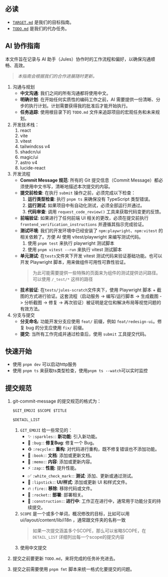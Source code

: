 ## 必读

- [`TARGET.md`](./TARGET.md) 是我们的目标指南。
- [`TODO.md`](./TODO.md) 是我们的代办任务。

## AI 协作指南

本文件旨在记录与 AI 助手（Jules）协作时的工作流程和偏好，以确保沟通顺畅、高效。

> _本指南会根据我们的合作进展随时更新。_

1. 沟通与规划
   - **中文沟通**: 我们之间的所有沟通都将使用中文。
   - **明确计划**: 在开始任何实质性的编码工作之前，AI 需要提供一份清晰、分步的执行计划。计划需要获得我的批准后才能开始执行。
   - **任务追踪**: 使用根目录下的 `TODO.md` 文件来追踪项目的宏观任务和未来规划。
2. 开发技术栈：
   1. react
   1. vite
   1. vitest
   1. tailwindcss v4
   1. shadcn/ui
   1. magic/ui
   1. astro v4
   1. lucide-react
3. 开发流程
   - **Commit Message 规范**: 所有的 Git 提交信息（Commit Message）都必须使用中文书写，清晰地描述本次提交的内容。
   - **提交前检查**: 在执行 `submit` 操作之前，必须完成以下检查：
     1. **运行类型检查**: 执行 `pnpm ts` 来确保没有 TypeScript 类型错误。
     2. **运行测试**: 如果项目中有自动化测试，必须全部运行并通过。
     3. **代码审查**: 调用 `request_code_review()` 工具来获取代码变更的反馈。
   - **前端验证**: 如果进行了任何前端 UI 相关的更改，必须在提交前执行 `frontend_verification_instructions` 并遵循其指示完成验证。
   - **测试环境**: 我们的开发环境中已经安装了 `npm:playwright`、`npm:vitest` 的相关依赖了。方便 AI 使用 vitest/playwright 来编写测试代码。
     1. 使用 `pnpm test` 来执行 playwright 测试脚本
     1. 使用 `pnpm vitest --run` 来执行 vitest 测试脚本
   - **单元测试**: 在`tests`文件夹下开发 vitest 测试代码来验证基础功能。也可以开发 Playwright 脚本，用来做组件可用性可靠性验证。
      > 为此可能需要提供一些特殊的页面来为组件的测试提供访问路径。可以使用 `/_test/*` 这样的路径
   - **技术验证**: 在`tests/jules-scratch`文件夹下，使用 Playwright 脚本 + 截图的方式进行验证。这套流程（启动服务 -> 编写/运行脚本 -> 生成截图 -> 分析截图 -> 修复 -> 再次验证）被证明是定位和解决布局等视觉问题的有效方法。
4. 分支与提交
   - **分支命名**: 功能开发分支应使用 `feat/` 前缀，例如 `feat/redesign-ui`。修复 bug 的分支应使用 `fix/` 前缀。
   - **提交**: 当所有工作完成并通过检查后，使用 `submit` 工具提交代码。

## 快速开始

- 使用 `pnpm dev` 可以启动http服务
- 使用 `pnpm ts` 来获取ts类型检查，使用`pnpm ts --watch`可以实时监控

## 提交规范

1. git-commit-message 的提交规范的格式为：

   ```md
   $GIT_EMOJI $SCOPE $TITLE

   $DETAIL_LIST
   ```

   1. `GIT_EMOJI` 给一些常见的：
      - ✨ `:sparkles:`: **新功能**: 引入新功能。
      - 🐛 `:bug:`: **修复Bug**: 修复一个 Bug。
      - ♻️ `:recycle:`: **重构**: 对代码进行重构，既不修复错误也不添加功能。
      - 📖 `:book:`: **文档**: 添加或更新文档。
      - 📝 `:memo:`: **内容**: 添加或更新内容。
      - ⚡️ `:zap:`: **性能**: 提升性能。
      - ✅ `:white_check_mark:`: **测试**: 添加、更新或通过测试。
      - 💄 `:lipstick:`: **UI/样式**: 添加或更新 UI 和样式文件。
      - 🔥 `:fire:`: **移除**: 移除代码或文件。
      - 🚀 `:rocket:`: **部署**: 部署相关。
      - 🚧 `:construction:`: **进行中**: 工作正在进行中，通常用于功能分支的持续提交。
   2. `SCOPE` 是一个或多个单词，概况修改的目标，比如可以用 ui/layout/content/lib/i18n ，通常跟文件夹的名称一致
      > 如果一次提交涵盖多个SCOPE，那么可以省略SCOPE，在`DETAIL_LIST` 详细列出每一个scope的提交内容
   3. 使用中文提交

2. 提交之前要更新 `TODO.md`，来将完成的任务补充进去。
3. 提交之前需要使用 `pnpm fmt` 脚本来统一格式化要提交的问题。
